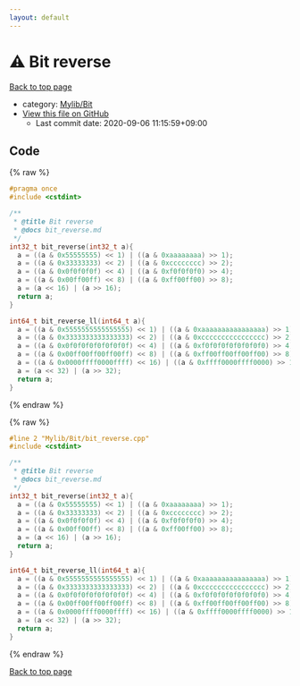 ```yaml
---
layout: default
---
```


<!-- mathjax config similar to math.stackexchange -->
<script type="text/javascript" async
  src="https://cdnjs.cloudflare.com/ajax/libs/mathjax/2.7.5/MathJax.js?config=TeX-MML-AM_CHTML">
</script>
<script type="text/x-mathjax-config">
  MathJax.Hub.Config({
    TeX: { equationNumbers: { autoNumber: "AMS" }},
    tex2jax: {
      inlineMath: [ ['$','$'] ],
      processEscapes: true
    },
    "HTML-CSS": { matchFontHeight: false },
    displayAlign: "left",
    displayIndent: "2em"
  });
</script>

<script type="text/javascript" src="https://cdnjs.cloudflare.com/ajax/libs/jquery/3.4.1/jquery.min.js"></script>
<script src="https://cdn.jsdelivr.net/npm/jquery-balloon-js@1.1.2/jquery.balloon.min.js" integrity="sha256-ZEYs9VrgAeNuPvs15E39OsyOJaIkXEEt10fzxJ20+2I=" crossorigin="anonymous"></script>
<script type="text/javascript" src="../../../assets/js/copy-button.js"></script>
<link rel="stylesheet" href="../../../assets/css/copy-button.css" />


# :warning: Bit reverse

<a href="../../../index.html">Back to top page</a>

* category: <a href="../../../index.html#fe4a83e4dc2a7f834ed4cd85d6972a53">Mylib/Bit</a>
* <a href="{{ site.github.repository_url }}/blob/master/Mylib/Bit/bit_reverse.cpp">View this file on GitHub</a>
    - Last commit date: 2020-09-06 11:15:59+09:00




## Code

<a id="unbundled"></a>
{% raw %}
```cpp
#pragma once
#include <cstdint>

/**
 * @title Bit reverse
 * @docs bit_reverse.md
 */
int32_t bit_reverse(int32_t a){
  a = ((a & 0x55555555) << 1) | ((a & 0xaaaaaaaa) >> 1);
  a = ((a & 0x33333333) << 2) | ((a & 0xcccccccc) >> 2);
  a = ((a & 0x0f0f0f0f) << 4) | ((a & 0xf0f0f0f0) >> 4);
  a = ((a & 0x00ff00ff) << 8) | ((a & 0xff00ff00) >> 8);
  a = (a << 16) | (a >> 16);
  return a;
}

int64_t bit_reverse_ll(int64_t a){
  a = ((a & 0x5555555555555555) << 1) | ((a & 0xaaaaaaaaaaaaaaaa) >> 1);
  a = ((a & 0x3333333333333333) << 2) | ((a & 0xcccccccccccccccc) >> 2);
  a = ((a & 0x0f0f0f0f0f0f0f0f) << 4) | ((a & 0xf0f0f0f0f0f0f0f0) >> 4);
  a = ((a & 0x00ff00ff00ff00ff) << 8) | ((a & 0xff00ff00ff00ff00) >> 8);
  a = ((a & 0x0000ffff0000ffff) << 16) | ((a & 0xffff0000ffff0000) >> 16);
  a = (a << 32) | (a >> 32);
  return a;
}

```
{% endraw %}

<a id="bundled"></a>
{% raw %}
```cpp
#line 2 "Mylib/Bit/bit_reverse.cpp"
#include <cstdint>

/**
 * @title Bit reverse
 * @docs bit_reverse.md
 */
int32_t bit_reverse(int32_t a){
  a = ((a & 0x55555555) << 1) | ((a & 0xaaaaaaaa) >> 1);
  a = ((a & 0x33333333) << 2) | ((a & 0xcccccccc) >> 2);
  a = ((a & 0x0f0f0f0f) << 4) | ((a & 0xf0f0f0f0) >> 4);
  a = ((a & 0x00ff00ff) << 8) | ((a & 0xff00ff00) >> 8);
  a = (a << 16) | (a >> 16);
  return a;
}

int64_t bit_reverse_ll(int64_t a){
  a = ((a & 0x5555555555555555) << 1) | ((a & 0xaaaaaaaaaaaaaaaa) >> 1);
  a = ((a & 0x3333333333333333) << 2) | ((a & 0xcccccccccccccccc) >> 2);
  a = ((a & 0x0f0f0f0f0f0f0f0f) << 4) | ((a & 0xf0f0f0f0f0f0f0f0) >> 4);
  a = ((a & 0x00ff00ff00ff00ff) << 8) | ((a & 0xff00ff00ff00ff00) >> 8);
  a = ((a & 0x0000ffff0000ffff) << 16) | ((a & 0xffff0000ffff0000) >> 16);
  a = (a << 32) | (a >> 32);
  return a;
}

```
{% endraw %}

<a href="../../../index.html">Back to top page</a>

